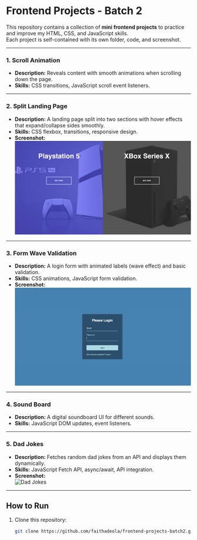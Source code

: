 # Frontend Projects - Batch 2 

This repository contains a collection of **mini frontend projects** to practice and improve my HTML, CSS, and JavaScript skills.  
Each project is self-contained with its own folder, code, and screenshot.  

---

### 1. Scroll Animation  
- **Description:** Reveals content with smooth animations when scrolling down the page.  
- **Skills:** CSS transitions, JavaScript scroll event listeners.  

---

### 2. Split Landing Page  
- **Description:** A landing page split into two sections with hover effects that expand/collapse sides smoothly.  
- **Skills:** CSS flexbox, transitions, responsive design.  
- **Screenshot:**  
  ![Split Landing Page](https://github.com/faithadeola/frontend-projects-batch2/blob/main/Split%20Landing%20Page/splitlandingpage.png)

---

### 3. Form Wave Validation  
- **Description:** A login form with animated labels (wave effect) and basic validation.  
- **Skills:** CSS animations, JavaScript form validation.  
- **Screenshot:**  
  ![Form Wave Validation](https://github.com/faithadeola/frontend-projects-batch2/blob/main/Form%20Wave%20Animation/formwave.png)

---

### 4. Sound Board  
- **Description:** A digital soundboard UI for different sounds.  
- **Skills:** JavaScript DOM updates, event listeners.  


---

### 5. Dad Jokes  
- **Description:** Fetches random dad jokes from an API and displays them dynamically.  
- **Skills:** JavaScript Fetch API, async/await, API integration.  
- **Screenshot:**  
  ![Dad Jokes](https://github.com/faithadeola/frontend-projects-batch2/blob/main/Dad%20Jokes#:~:text=Dad%20Jokes/dadjokes.png)

---

##  How to Run  
1. Clone this repository:  
   ```bash
   git clone https://github.com/faithadeola/frontend-projects-batch2.git
